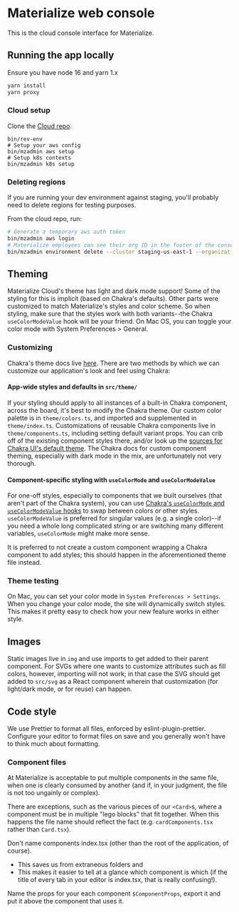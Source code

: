 # Materialize web console

This is the cloud console interface for Materialize.

## Running the app locally

Ensure you have node 16 and yarn 1.x

```bash
yarn install
yarn proxy
```

### Cloud setup

Clone the [Cloud repo](MaterializeInc/cloud).

```shell
bin/rev-env
# Setup your aws config
bin/mzadmin aws setup
# Setup k8s contexts
bin/mzadmin k8s setup
```

### Deleting regions

If you are running your dev environment against staging, you'll probably need
to delete regions for testing purposes.

From the cloud repo, run:

```bash
# Generate a temporary aws auth token
bin/mzadmin aws login
# Materialize employees can see their org ID in the footer of the console
bin/mzadmin environment delete --cluster staging-us-east-1 --organization $ID
```

## Theming

Materialize Cloud's theme has light and dark mode support! Some of the styling
for this is implicit (based on Chakra's defaults). Other parts were customized
to match Materialize's styles and color scheme. So when styling, make sure that
the styles work with both variants--the Chakra `useColorModeValue` hook will be
your friend. On Mac OS, you can toggle your color mode with System Preferences
\> General.

### Customizing

Chakra's theme docs live
[here](https://chakra-ui.com/docs/theming/customize-theme). There are two
methods by which we can customize our application's look and feel using Chakra:

#### App-wide styles and defaults in `src/theme/`

If your styling should apply to all instances of a built-in Chakra component,
across the board, it's best to modify the Chakra theme. Our custom color
palette is in `theme/colors.ts`, and imported and supplemented in
`theme/index.ts`. Customizations of reusable Chakra components live in
`theme/components.ts`, including setting default variant props. You can crib
off of the existing component styles there, and/or look up the
[sources for Chakra UI's default
theme](https://github.com/chakra-ui/chakra-ui/tree/main/packages/theme/src/components).
The Chakra docs for custom component theming, especially with dark mode in the
mix, are unfortunately not very thorough.

#### Component-specific styling with `useColorMode` and `useColorModeValue`

For one-off styles, especially to components that we built ourselves (that
aren't part of the Chakra system), you can use [Chakra's `useColorMode` and
`useColorModeValue` hooks](https://chakra-ui.com/docs/features/color-mode)
to swap between colors or other styles. `useColorModeValue` is preferred for
singular values (e.g. a single color)--if you need a whole long complicated
string or are switching many different variables, `useColorMode` might make
more sense.

It is preferred to not create a custom component wrapping a Chakra component to
add styles; this should happen in the aforementioned theme file instead.

### Theme testing

On Mac, you can set your color mode in `System Preferences > Settings`. When
you change your color mode, the site will dynamically switch styles. This makes
it pretty easy to check how your new feature works in either style.

## Images

Static images live in `img` and use imports to get added to their
parent component. For SVGs where one wants to customize attributes such as fill
colors, however, importing will not work; in that case the SVG should get added
to `src/svg` as a React component wherein that customization (for
light/dark mode, or for reuse) can happen.

## Code style

We use Prettier to format all files, enforced by eslint-plugin-prettier.
Configure your editor to format files on save and you generally won't have to
think much about formatting.

### Component files

At Materialize is acceptable to put multiple components in the same file, when
one is clearly consumed by another (and if, in your judgment, the file is not
too ungainly or complex).

There are exceptions, such as the various pieces of our `<Card>`s, where a
component must be in multiple "lego blocks" that fit together. When this happens
the file name should reflect the fact (e.g. `cardComponents.tsx` rather than
`Card.tsx`).

Don't name components index.tsx (other than the root of the application, of
course).

- This saves us from extraneous folders and
- This makes it easier to tell at a glance which component is which (if the
  title of every tab in your editor is index.tsx, that is really confusing!).

Name the props for your each component `$ComponentProps`, export it and put it
above the component that uses it.
